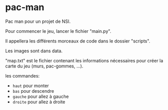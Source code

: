 # pac-man
Pac man pour un projet de NSI.

Pour commencer le jeu, lancer le fichier "main.py".

Il appellera les différents morceaux de code dans le dossier "scripts".

Les images sont dans data.

"map.txt" est le fichier contenant les informations nécessaires pour créer la carte du jeu (murs, pac-gommes, ...).

les commandes:
- `haut` pour monter
- `bas` pour descendre
- `gauche` pour allez à gauche
- `droite` pour allez à droite

